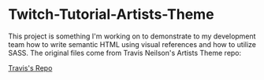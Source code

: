 # Twitch-Tutorial-Artists-Theme

This project is something I'm working on to demonstrate to my development team how to write semantic HTML using visual references and how to utilize SASS.
The original files come from Travis Neilson's Artists Theme repo:

[Travis's Repo](https://github.com/DevTips/Artists-Theme)
